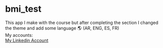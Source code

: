 # bmi_test

This app I  make with the course but after completing the section I changed the theme and add some language 🌎 (AR, ENG, ES, FR) <br>
My accounts:
<br>
[My Linkedin Account](https://www.linkedin.com/in/youssef-hussein-aa3b38277/)
<br>
